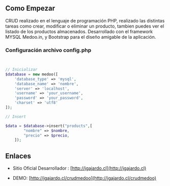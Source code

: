 ## Como Empezar

CRUD realizado en el lenguaje de programación PHP, realizado las distintas tareas como crear, modificar o eliminar un producto, tambien puedes ver el listado de los productos almacenados. Desarrollado con el framework MYSQL Medoo.in, y Bootstrap para el diseño amigable de la aplicación.

### Configuración archivo config.php

```php


// Inicializar
$database = new medoo([
    'database_type' => 'mysql',
    'database_name' => 'nombre',
    'server' => 'localhost',
    'username' => 'your_username',
    'password' => 'your_password',
    'charset' => 'utf8'
]);

// Insert

$data = $database->insert("products",[
        "nombre" => $nombre,
        "precio" => $precio,
    ]);
```


## Enlaces

* Sitio Oficial Desarrollador : [http://jgajardo.cl](http://jgajardo.cl)

* DEMO: [http://jgajardo.cl/crudmedoo](http://jgajardo.cl/crudmedoo)
